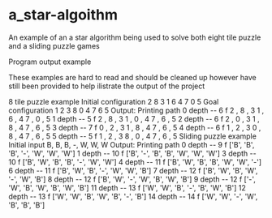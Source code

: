 # a_star-algoithm
An example of an a star algorithm being used to solve both eight tile puzzle and a sliding puzzle games

Program output example

These examples are hard to read and should be cleaned up however have still been provided to help ilistrate the output of the project

8 tile puzzle example
	Initial configuration
	2 8 3
	1 6 4
	7 0 5
	Goal configuration 
	1 2 3
	8 0 4
	7 6 5
	Output:
	Printing path
0  depth --  6  f
2 ,  8 ,  3
1 ,  6 ,  4
7 ,  0 ,  5
1  depth --  5  f
2 ,  8 ,  3
1 ,  0 ,  4
7 ,  6 ,  5
2  depth --  6  f
2 ,  0 ,  3
1 ,  8 ,  4
7 ,  6 ,  5
3  depth --  7  f
0 ,  2 ,  3
1 ,  8 ,  4
7 ,  6 ,  5
4  depth --  6  f
1 ,  2 ,  3
0 ,  8 ,  4
7 ,  6 ,  5
5  depth --  5  f
1 ,  2 ,  3
8 ,  0 ,  4
7 ,  6 ,  5
Sliding puzzle example
	Initial input
	B, B, B, -, W, W, W
	Output:
	Printing path
0  depth --  9  f
['B', 'B', 'B', '-', 'W', 'W', 'W']
1  depth --  10  f
['B', '-', 'B', 'B', 'W', 'W', 'W']
3  depth --  10  f
['B', 'W', 'B', 'B', '-', 'W', 'W']
4  depth --  11  f
['B', 'W', 'B', 'B', 'W', 'W', '-']
6  depth --  11  f
['B', 'W', 'B', '-', 'W', 'W', 'B']
7  depth --  12  f
['B', 'W', 'B', 'W', '-', 'W', 'B']
8  depth --  12  f
['B', 'W', '-', 'W', 'B', 'W', 'B']
9  depth --  12  f
['-', 'W', 'B', 'W', 'B', 'W', 'B']
11  depth --  13  f
['W', 'W', 'B', '-', 'B', 'W', 'B']
12  depth --  13  f
['W', 'W', 'B', 'W', 'B', '-', 'B']
14  depth --  14  f
['W', 'W', '-', 'W', 'B', 'B', 'B']
